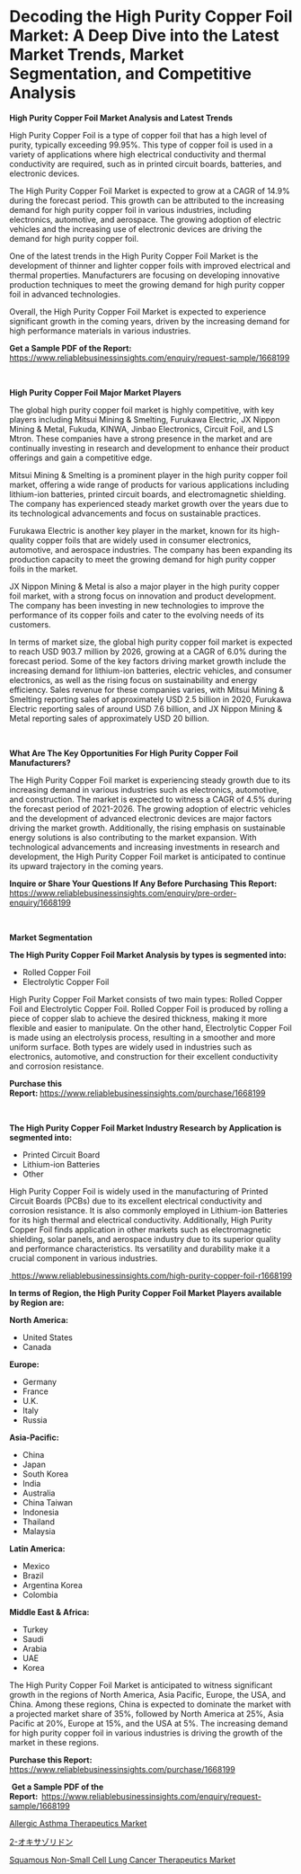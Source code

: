 <p><h1>Decoding the High Purity Copper Foil Market: A Deep Dive into the Latest Market Trends, Market Segmentation, and Competitive Analysis</h1></p><p><strong>High Purity Copper Foil Market Analysis and Latest Trends</strong></p>
<p><p>High Purity Copper Foil is a type of copper foil that has a high level of purity, typically exceeding 99.95%. This type of copper foil is used in a variety of applications where high electrical conductivity and thermal conductivity are required, such as in printed circuit boards, batteries, and electronic devices.</p><p>The High Purity Copper Foil Market is expected to grow at a CAGR of 14.9% during the forecast period. This growth can be attributed to the increasing demand for high purity copper foil in various industries, including electronics, automotive, and aerospace. The growing adoption of electric vehicles and the increasing use of electronic devices are driving the demand for high purity copper foil.</p><p>One of the latest trends in the High Purity Copper Foil Market is the development of thinner and lighter copper foils with improved electrical and thermal properties. Manufacturers are focusing on developing innovative production techniques to meet the growing demand for high purity copper foil in advanced technologies.</p><p>Overall, the High Purity Copper Foil Market is expected to experience significant growth in the coming years, driven by the increasing demand for high performance materials in various industries.</p></p>
<p><strong>Get a Sample PDF of the Report:&nbsp;</strong> <a href="https://www.reliablebusinessinsights.com/enquiry/request-sample/1668199">https://www.reliablebusinessinsights.com/enquiry/request-sample/1668199</a></p>
<p>&nbsp;</p>
<p><strong>High Purity Copper Foil Major Market Players</strong></p>
<p><p>The global high purity copper foil market is highly competitive, with key players including Mitsui Mining & Smelting, Furukawa Electric, JX Nippon Mining & Metal, Fukuda, KINWA, Jinbao Electronics, Circuit Foil, and LS Mtron. These companies have a strong presence in the market and are continually investing in research and development to enhance their product offerings and gain a competitive edge.</p><p>Mitsui Mining & Smelting is a prominent player in the high purity copper foil market, offering a wide range of products for various applications including lithium-ion batteries, printed circuit boards, and electromagnetic shielding. The company has experienced steady market growth over the years due to its technological advancements and focus on sustainable practices.</p><p>Furukawa Electric is another key player in the market, known for its high-quality copper foils that are widely used in consumer electronics, automotive, and aerospace industries. The company has been expanding its production capacity to meet the growing demand for high purity copper foils in the market.</p><p>JX Nippon Mining & Metal is also a major player in the high purity copper foil market, with a strong focus on innovation and product development. The company has been investing in new technologies to improve the performance of its copper foils and cater to the evolving needs of its customers.</p><p>In terms of market size, the global high purity copper foil market is expected to reach USD 903.7 million by 2026, growing at a CAGR of 6.0% during the forecast period. Some of the key factors driving market growth include the increasing demand for lithium-ion batteries, electric vehicles, and consumer electronics, as well as the rising focus on sustainability and energy efficiency. Sales revenue for these companies varies, with Mitsui Mining & Smelting reporting sales of approximately USD 2.5 billion in 2020, Furukawa Electric reporting sales of around USD 7.6 billion, and JX Nippon Mining & Metal reporting sales of approximately USD 20 billion.</p></p>
<p>&nbsp;</p>
<p><strong>What Are The Key Opportunities For High Purity Copper Foil Manufacturers?</strong></p>
<p><p>The High Purity Copper Foil market is experiencing steady growth due to its increasing demand in various industries such as electronics, automotive, and construction. The market is expected to witness a CAGR of 4.5% during the forecast period of 2021-2026. The growing adoption of electric vehicles and the development of advanced electronic devices are major factors driving the market growth. Additionally, the rising emphasis on sustainable energy solutions is also contributing to the market expansion. With technological advancements and increasing investments in research and development, the High Purity Copper Foil market is anticipated to continue its upward trajectory in the coming years.</p></p>
<p><strong>Inquire or Share Your Questions If Any Before Purchasing This Report:</strong> <a href="https://www.reliablebusinessinsights.com/enquiry/pre-order-enquiry/1668199">https://www.reliablebusinessinsights.com/enquiry/pre-order-enquiry/1668199</a></p>
<p>&nbsp;</p>
<p><strong>Market Segmentation</strong></p>
<p><strong>The High Purity Copper Foil Market Analysis by types is segmented into:</strong></p>
<p><ul><li>Rolled Copper Foil</li><li>Electrolytic Copper Foil</li></ul></p>
<p><p>High Purity Copper Foil Market consists of two main types: Rolled Copper Foil and Electrolytic Copper Foil. Rolled Copper Foil is produced by rolling a piece of copper slab to achieve the desired thickness, making it more flexible and easier to manipulate. On the other hand, Electrolytic Copper Foil is made using an electrolysis process, resulting in a smoother and more uniform surface. Both types are widely used in industries such as electronics, automotive, and construction for their excellent conductivity and corrosion resistance.</p></p>
<p><strong>Purchase this Report:&nbsp;</strong><a href="https://www.reliablebusinessinsights.com/purchase/1668199">https://www.reliablebusinessinsights.com/purchase/1668199</a></p>
<p>&nbsp;</p>
<p><strong>The High Purity Copper Foil Market Industry Research by Application is segmented into:</strong></p>
<p><ul><li>Printed Circuit Board</li><li>Lithium-ion Batteries</li><li>Other</li></ul></p>
<p><p>High Purity Copper Foil is widely used in the manufacturing of Printed Circuit Boards (PCBs) due to its excellent electrical conductivity and corrosion resistance. It is also commonly employed in Lithium-ion Batteries for its high thermal and electrical conductivity. Additionally, High Purity Copper Foil finds application in other markets such as electromagnetic shielding, solar panels, and aerospace industry due to its superior quality and performance characteristics. Its versatility and durability make it a crucial component in various industries.</p></p>
<p><a href="https://www.reliablebusinessinsights.com/high-purity-copper-foil-r1668199">&nbsp;https://www.reliablebusinessinsights.com/high-purity-copper-foil-r1668199</a></p>
<p><strong>In terms of Region, the High Purity Copper Foil Market Players available by Region are:</strong></p>
<p>
    <p> <strong> North America: </strong>
        <ul>
            <li>United States</li>
            <li>Canada</li>
        </ul>
        </p> 
    <p> <strong> Europe: </strong>
        <ul>
            <li>Germany</li>
            <li>France</li>
            <li>U.K.</li>
            <li>Italy</li>
            <li>Russia</li>
        </ul>
        </p> 
    <p> <strong> Asia-Pacific: </strong>
        <ul>
            <li>China</li>
            <li>Japan</li>
            <li>South Korea</li>
            <li>India</li>
            <li>Australia</li>
            <li>China Taiwan</li>
            <li>Indonesia</li>
            <li>Thailand</li>
            <li>Malaysia</li>
        </ul>
        </p> 
    <p> <strong> Latin America: </strong>
        <ul>
            <li>Mexico</li>
            <li>Brazil</li>
            <li>Argentina Korea</li>
            <li>Colombia</li>
        </ul>
        </p> 
    <p> <strong> Middle East & Africa: </strong>
        <ul>
            <li>Turkey</li>
            <li>Saudi</li>
            <li>Arabia</li>
            <li>UAE</li>
            <li>Korea</li>
        </ul>
    </p>
    </p>
<p><p>The High Purity Copper Foil Market is anticipated to witness significant growth in the regions of North America, Asia Pacific, Europe, the USA, and China. Among these regions, China is expected to dominate the market with a projected market share of 35%, followed by North America at 25%, Asia Pacific at 20%, Europe at 15%, and the USA at 5%. The increasing demand for high purity copper foil in various industries is driving the growth of the market in these regions.</p></p>
<p><strong>Purchase this Report: </strong><a href="https://www.reliablebusinessinsights.com/purchase/1668199">https://www.reliablebusinessinsights.com/purchase/1668199</a></p>
<p>&nbsp;<strong>Get a Sample PDF of the Report:&nbsp;&nbsp;</strong><a href="https://www.reliablebusinessinsights.com/enquiry/request-sample/1668199">https://www.reliablebusinessinsights.com/enquiry/request-sample/1668199</a></p>
<p><strong></strong></p>
<p><p><a href="https://github.com/elizabethdagraca/Market-Research-Report-List-4/blob/main/allergic-asthma-therapeutics-market.md">Allergic Asthma Therapeutics Market</a></p><p><a href="https://github.com/oqxogxyvqe90775/Market-Research-Report-List-3/blob/main/1437066172050.md">2-オキサゾリドン</a></p><p><a href="https://github.com/mbisetmhermsr/Market-Research-Report-List-3/blob/main/squamous-non-small-cell-lung-cancer-therapeutics-market.md">Squamous Non-Small Cell Lung Cancer Therapeutics Market</a></p></p>